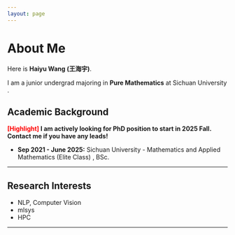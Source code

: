 ```yaml
---
layout: page
---
```


# About Me

Here is **Haiyu Wang (王海宇)**.

I am a junior undergrad majoring in **Pure Mathematics** at Sichuan University . 

## Academic Background

**<font color='red'>[Highlight]</font> I am actively looking for PhD position to start in 2025 Fall. Contact me if you have any leads!**

- **Sep 2021 - June 2025:**    Sichuan University  - Mathematics and Applied Mathematics (Elite Class) , BSc.

---

## Research Interests

- NLP,  Computer Vision
- mlsys
- HPC

---

